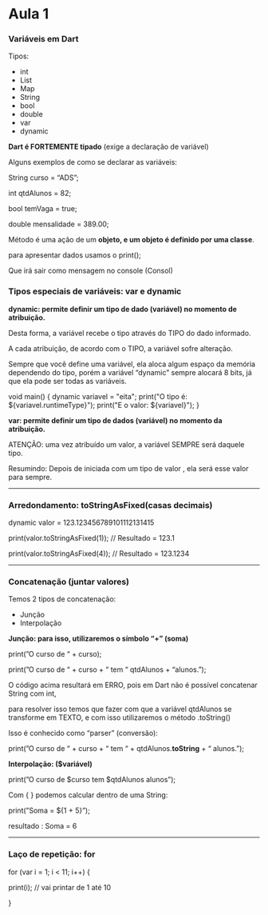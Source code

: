 # Aula 1

### Variáveis em Dart

Tipos:

- int
- List
- Map
- String
- bool
- double
- var
- dynamic

**Dart é FORTEMENTE tipado** (exige a declaração de variável)

Alguns exemplos de como se declarar as variáveis:

String curso = “ADS”;

int qtdAlunos = 82;

bool temVaga = true;

double mensalidade = 389.00;

Método é uma ação de um **objeto, e um objeto é definido por uma classe**.

para apresentar dados usamos o print();

Que irá sair como mensagem no console (Consol)

### Tipos especiais de variáveis: var e dynamic

**dynamic: permite definir um tipo de dado (variável) no momento de atribuição.**

Desta forma, a variável recebe o tipo através do TIPO do dado informado.

A cada atribuição, de acordo com o TIPO, a variável sofre alteração.

Sempre que você define uma variável, ela aloca algum espaço da memória dependendo do tipo, porém a variável “dynamic” sempre alocará 8 bits, já que ela pode ser todas as variáveis.

void main() {
dynamic variavel = "eita";
print("O tipo é: ${variavel.runtimeType}");
print("E o valor: ${variavel}");
}

**var: permite definir um tipo de dados (variável) no momento da atribuição.**

ATENÇÃO: uma vez atribuído um valor, a variável SEMPRE será daquele tipo.

Resumindo: Depois de iniciada com um tipo de valor , ela será esse valor para sempre.

---

### Arredondamento: toStringAsFixed(casas decimais)

dynamic valor = 123.123456789101112131415

print(valor.toStringAsFixed(1)); // Resultado = 123.1

print(valor.toStringAsFixed(4)); // Resultado = 123.1234

---

### Concatenação (juntar valores)

Temos 2 tipos de concatenação:

- Junção
- Interpolação

**Junção: para isso, utilizaremos o símbolo “+” (soma)**

print(”O curso de “ + curso);

print(”O curso de “ + curso + “ tem “ qtdAlunos + “alunos.”);

O código acima resultará em ERRO, pois em Dart não é possível concatenar String com int,

para resolver isso temos que fazer com que a variável qtdAlunos se transforme em TEXTO, e com isso utilizaremos o método .toString()

Isso é conhecido como “parser” (conversão):

print(”O curso de “ + curso + “ tem “ + qtdAlunos.**toString** + “ alunos.”);

**Interpolação: ($variável)**

print(”O curso de $curso tem $qtdAlunos alunos”);

Com { } podemos calcular dentro de uma String:

print(”Soma = ${1 + 5}”);

resultado : Soma = 6

---

### Laço de repetição: for

for (var i = 1; i < 11; i++) {

print(i); // vai printar de 1 até 10

}
